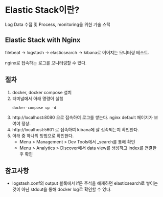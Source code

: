# Elastic Stack이란?

Log Data 수집 및 Process, monitoring을 위한 기술 스택

## Elastic Stack with Nginx
filebeat -> logstash -> elasticsearch -> kibana로 이어지는 모니터링 테스트.

nginx로 접속하는 로그를 모니터링할 수 있다.

## 절차

1. docker, docker compose 설치
2. 터미널에서 아래 명령어 실행
    ```shell
    docker-compose up -d
    ```
3. http://localhost:8080 으로 접속하여 로그를 쌓는다. nginx default 페이지가 보여야 정상.
4. http://localhost:5601 로 접속하여 kibana에 잘 접속되는지 확인한다.
5. 아래 중 하나의 방법으로 확인한다.
   - Menu > Management > Dev Tools에서 _search를 통해 확인
   - Menu > Analytics > Discover에서 data view를 생성하고 index를 연결한 후 확인

## 참고사항

- logstash.conf의 output 블록에서 if문 주석을 해제하면 elasticsearch로 쌓이는 것이 아닌 stdout을 통해 docker log로 확인할 수 있다.